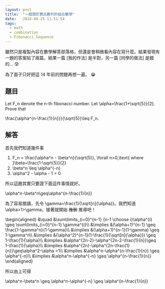 ```yaml
---
layout: post
title:  "一題關於費氏數列的組合數學"
date:   2018-08-25 11:51:54
tags:  
  - math
  - combination
  - Fibonacci_Sequence
---
```


雖然只是複製內容在數學解答部落格，但還是會稍微看內容在寫什麼。結果發現有一題的答案貼了兩篇，結果一篇 [我的作法] 是半對，另一篇 [同學的做法] 是錯的... :cold_sweat:

<!-- more -->

為了面子只好把這 14 年前的問題再想一遍。 :sob:

## 題目

Let <katex>F_n</katex> denote the <katex>n</katex>-th fibonacci number. Let <katex>\alpha=\frac{1+\sqrt{5}}{2}.</katex> Prove that 

<katex centred = "true">\frac{\alpha^{n-\frac{1}{n}}}{\sqrt{5}}\leq F_n.</katex>

## 解答

首先我們知道幾件事

1. <katex>F_n = \frac{\alpha^n - \beta^n}{\sqrt{5}}, \forall n>0,\text{ where }\beta=\frac{1-\sqrt{5}}{2}</katex>
2. <katex>\beta^n \leq \alpha^{-n}</katex>
3. <katex>\alpha^2 - \alpha - 1 = 0</katex>

所以這題其實只要證下面這件事情就好。

<katex centred = "true">\alpha^n-\beta^n\geq\alpha^{n-\frac{1}{n}}</katex>

為了容易閱讀，先令 <katex>\gamma=\frac{1}{\sqrt[n]{\alpha}}</katex>。我們知道 <katex>\alpha>1>\gamma</katex>，接著就開始 ~~推倒~~ 推導吧！

<katex centred = "true">
\begin{aligned}
&\quad &\sum\limits_{i=0}^{n-1} {n-1 \choose i}\alpha^{i} \geq \sum\limits_{i=0}^{n-1} \gamma^{i}\\
&\implies &(\alpha+1)^{n-1} \geq \frac{1-\gamma^n}{1-\gamma}\\
&\implies &(\alpha+1)^{n-1}(1-\gamma) \geq 1-\gamma^n\\
&\implies &(\alpha^2)^{n-1}(1-\frac{1}{\sqrt[n]{\alpha}}) \geq 1-\frac{1}{\alpha}\\
&\implies &\alpha^{2n-2}-\alpha^{2n-2-\frac{1}{n}}\geq 1-\frac{1}{\alpha}\\
&\implies &\alpha^{2n}-\alpha^{2n-\frac{1}{n}}\geq\alpha^2-\alpha =1\\
&\implies &\alpha^n-\alpha^{n-\frac{1}{n}} \geq \alpha^{-n}\\
&\implies &\alpha^n-\alpha^{-n} \geq \alpha^{n-\frac{1}{n}}
\end{aligned}
</katex>

所以由上可得

<katex centred = "true">\alpha^n-\beta^n \geq \alpha^n-\alpha^{-n} \geq \alpha^{n-\frac{1}{n}}</katex>